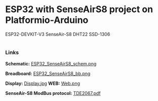 # ESP32 with SenseAirS8 project on Platformio-Arduino
ESP32-DEVKIT-V3
SenseAir-S8
DHT22
SSD-1306
#
### Links  
**Schematic:** [ESP32_SenseAirS8_schem.png](https://github.com/AlexVakhnin/ESP32-Web-SenseAirS8/blob/main/ESP32_SenseAirS8_schem.png)

**Breadboard:** [ESP32_SenseAirS8_bb.png](https://github.com/AlexVakhnin/ESP32-Web-SenseAirS8/blob/main/ESP32_SenseAirS8_bb.png)

**Display:** [Display.jpg](https://github.com/AlexVakhnin/ESP32-Web-SenseAirS8/blob/main/Display.jpg)
**WEB:** [Web.png](https://github.com/AlexVakhnin/ESP32-Web-SenseAirS8/blob/main/Web.png)

**SenseAir-S8 ModBus protocol:** [TDE2067.pdf](https://rmtplusstoragesenseair.blob.core.windows.net/docs/Dev/publicerat/TDE2067.pdf)
